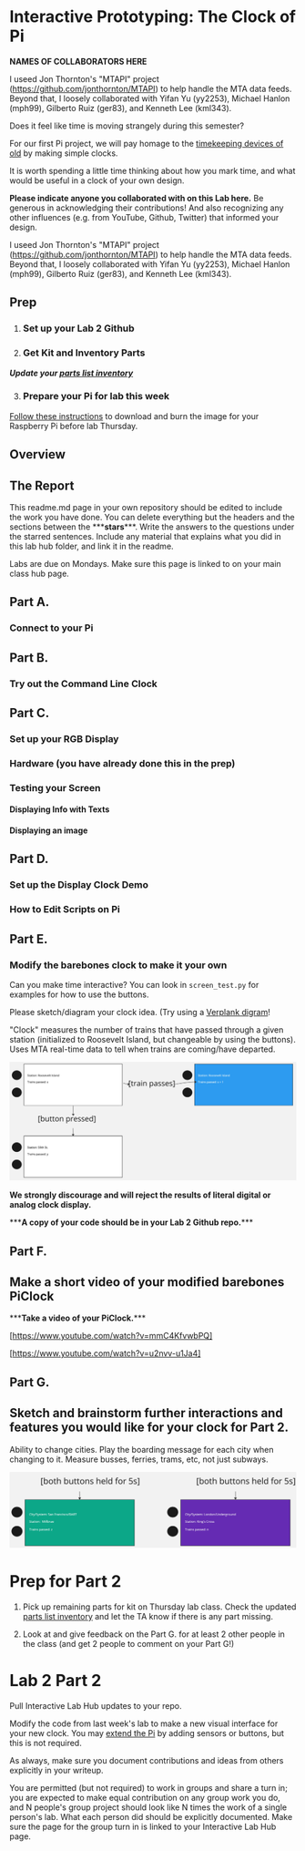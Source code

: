 # Interactive Prototyping: The Clock of Pi
**NAMES OF COLLABORATORS HERE**

I useed Jon Thornton's "MTAPI" project (https://github.com/jonthornton/MTAPI) to help handle the MTA data feeds. Beyond that, I loosely collaborated with Yifan Yu (yy2253), Michael Hanlon (mph99), Gilberto Ruiz (ger83), and Kenneth Lee (kml343).

Does it feel like time is moving strangely during this semester?

For our first Pi project, we will pay homage to the [timekeeping devices of old](https://en.wikipedia.org/wiki/History_of_timekeeping_devices) by making simple clocks.

It is worth spending a little time thinking about how you mark time, and what would be useful in a clock of your own design.

**Please indicate anyone you collaborated with on this Lab here.**
Be generous in acknowledging their contributions! And also recognizing any other influences (e.g. from YouTube, Github, Twitter) that informed your design. 

I useed Jon Thornton's "MTAPI" project (https://github.com/jonthornton/MTAPI) to help handle the MTA data feeds. Beyond that, I loosely collaborated with Yifan Yu (yy2253), Michael Hanlon (mph99), Gilberto Ruiz (ger83), and Kenneth Lee (kml343).

## Prep



1. ### Set up your Lab 2 Github




2. ### Get Kit and Inventory Parts

***Update your [parts list inventory](partslist.md)***

3. ### Prepare your Pi for lab this week
[Follow these instructions](prep.md) to download and burn the image for your Raspberry Pi before lab Thursday.




## Overview

## The Report
This readme.md page in your own repository should be edited to include the work you have done. You can delete everything but the headers and the sections between the \*\*\***stars**\*\*\*. Write the answers to the questions under the starred sentences. Include any material that explains what you did in this lab hub folder, and link it in the readme.

Labs are due on Mondays. Make sure this page is linked to on your main class hub page.

## Part A. 
### Connect to your Pi




## Part B. 
### Try out the Command Line Clock

## Part C. 
### Set up your RGB Display


### Hardware (you have already done this in the prep)



### Testing your Screen




#### Displaying Info with Texts


#### Displaying an image




## Part D. 
### Set up the Display Clock Demo


### How to Edit Scripts on Pi


## Part E.
### Modify the barebones clock to make it your own


Can you make time interactive? You can look in `screen_test.py` for examples for how to use the buttons.

Please sketch/diagram your clock idea. (Try using a [Verplank digram](http://www.billverplank.com/IxDSketchBook.pdf)!

"Clock" measures the number of trains that have passed through a given station (initialized to Roosevelt Island, but changeable by using the buttons). Uses MTA real-time data to tell when trains are coming/have departed.

![alt text](https://github.com/bensetel/Interactive-Lab-Hub/blob/Fall2023/Lab%202/Untitled.jpg)

**We strongly discourage and will reject the results of literal digital or analog clock display.**


\*\*\***A copy of your code should be in your Lab 2 Github repo.**\*\*\*




## Part F. 
## Make a short video of your modified barebones PiClock

\*\*\***Take a video of your PiClock.**\*\*\*


[https://www.youtube.com/watch?v=mmC4KfvwbPQ]

[https://www.youtube.com/watch?v=u2nvv-u1Ja4]

## Part G. 
## Sketch and brainstorm further interactions and features you would like for your clock for Part 2.

Ability to change cities. Play the boarding message for each city when changing to it. Measure busses, ferries, trams, etc, not just subways. 

![alt text](https://github.com/bensetel/Interactive-Lab-Hub/blob/Fall2023/Lab%202/other%20cities.jpg)


# Prep for Part 2

1. Pick up remaining parts for kit on Thursday lab class. Check the updated [parts list inventory](partslist.md) and let the TA know if there is any part missing.
  

2. Look at and give feedback on the Part G. for at least 2 other people in the class (and get 2 people to comment on your Part G!)

# Lab 2 Part 2

Pull Interactive Lab Hub updates to your repo.

Modify the code from last week's lab to make a new visual interface for your new clock. You may [extend the Pi](Extending%20the%20Pi.md) by adding sensors or buttons, but this is not required.

As always, make sure you document contributions and ideas from others explicitly in your writeup.

You are permitted (but not required) to work in groups and share a turn in; you are expected to make equal contribution on any group work you do, and N people's group project should look like N times the work of a single person's lab. What each person did should be explicitly documented. Make sure the page for the group turn in is linked to your Interactive Lab Hub page. 


